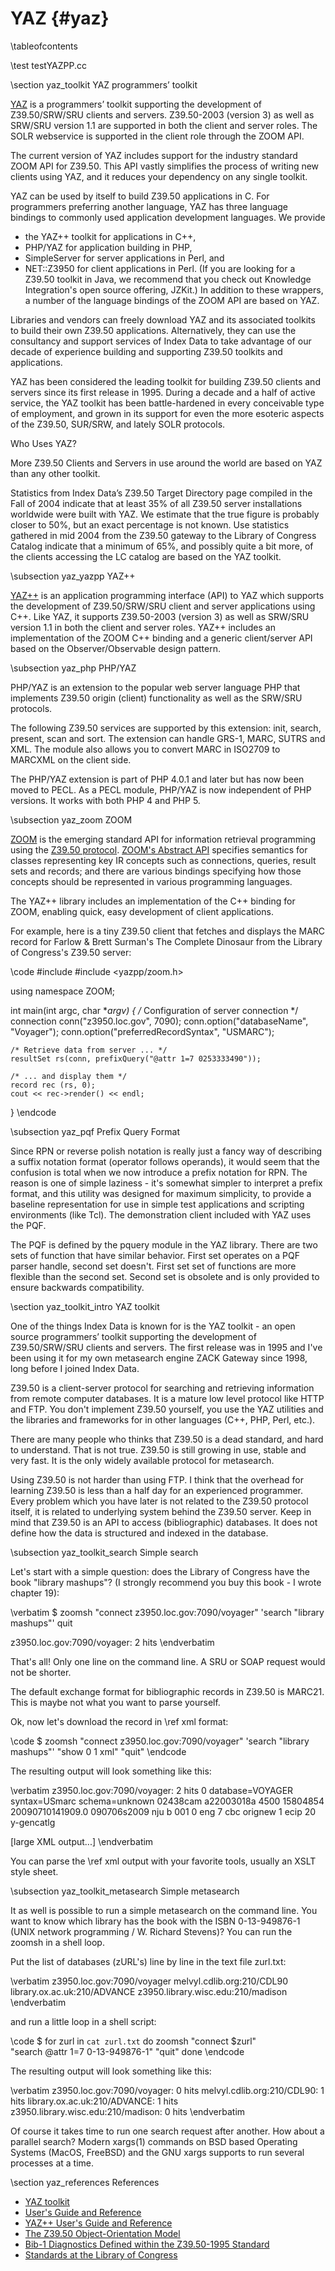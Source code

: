 YAZ    {#yaz}
===

\tableofcontents

\test testYAZPP.cc

\section yaz_toolkit YAZ programmers’ toolkit

[YAZ](http://www.indexdata.com/yaz) is a programmers’ toolkit supporting the
development of Z39.50/SRW/SRU clients and servers. Z39.50-2003 (version 3) as
well as SRW/SRU version 1.1 are supported in both the client and server roles.
The SOLR webservice is supported in the client role through the ZOOM API.

The current version of YAZ includes support for the industry standard ZOOM API
for Z39.50. This API vastly simplifies the process of writing new clients using
YAZ, and it reduces your dependency on any single toolkit.

YAZ can be used by itself to build Z39.50 applications in C. For programmers
preferring another language, YAZ has three language bindings to commonly used
application development languages. We provide
 - the YAZ++ toolkit for applications in C++,
 - PHP/YAZ for application building in PHP,
 - SimpleServer for server applications in Perl, and
 - NET::Z3950 for client applications in Perl.
(If you are looking for a Z39.50 toolkit in Java, we recommend that you check
out Knowledge Integration's open source offering, JZKit.) In addition to these
wrappers, a number of the language bindings of the ZOOM API are based on YAZ.

Libraries and vendors can freely download YAZ and its associated toolkits to
build their own Z39.50 applications. Alternatively, they can use the consultancy
and support services of Index Data to take advantage of our decade of experience
building and supporting Z39.50 toolkits and applications.

YAZ has been considered the leading toolkit for building Z39.50 clients and
servers since its first release in 1995. During a decade and a half of active
service, the YAZ toolkit has been battle-hardened in every conceivable type of
employment, and grown in its support for even the more esoteric aspects of the
Z39.50, SUR/SRW, and lately SOLR protocols.

Who Uses YAZ?

More Z39.50 Clients and Servers in use around the world are based on YAZ than
any other toolkit.

Statistics from Index Data’s Z39.50 Target Directory page compiled in the Fall
of 2004 indicate that at least 35% of all Z39.50 server installations worldwide
were built with YAZ. We estimate that the true figure is probably closer to 50%,
but an exact percentage is not known. Use statistics gathered in mid 2004 from
the Z39.50 gateway to the Library of Congress Catalog indicate that a minimum of
65%, and possibly quite a bit more, of the clients accessing the LC catalog are
based on the YAZ toolkit.

\subsection yaz_yazpp YAZ++

[YAZ++](http://www.indexdata.com/yazpp) is an application programming interface (API) to YAZ which supports the development of Z39.50/SRW/SRU client and server applications using C++. Like YAZ, it supports Z39.50-2003 (version 3) as well as SRW/SRU version 1.1 in both the client and server roles. YAZ++ includes an implementation of the ZOOM C++ binding and a generic client/server API based on the Observer/Observable design pattern.

\subsection yaz_php PHP/YAZ

PHP/YAZ is an extension to the popular web server language PHP that implements Z39.50 origin (client) functionality as well as the SRW/SRU protocols.

The following Z39.50 services are supported by this extension: init, search, present, scan and sort. The extension can handle GRS-1, MARC, SUTRS and XML. The module also allows you to convert MARC in ISO2709 to MARCXML on the client side.

The PHP/YAZ extension is part of PHP 4.0.1 and later but has now been moved to PECL. As a PECL module, PHP/YAZ is now independent of PHP versions. It works with both PHP 4 and PHP 5.

\subsection yaz_zoom ZOOM

[ZOOM](http://zoom.z3950.org) is the emerging standard API for information
retrieval programming using the [Z39.50 protocol](http://en.wikipedia.org/wiki/Z39.50).
[ZOOM's Abstract API](http://zoom.z3950.org/api/zoom-current.html) specifies
semantics for classes representing key IR concepts such as connections, queries,
result sets and records; and there are various bindings specifying how those
concepts should be represented in various programming languages.

The YAZ++ library includes an implementation of the C++ binding for ZOOM, enabling
quick, easy development of client applications.

For example, here is a tiny Z39.50 client that fetches and displays the MARC
record for Farlow & Brett Surman's The Complete Dinosaur from the Library of
Congress's Z39.50 server:

\code
#include <iostream>
#include <yazpp/zoom.h>

using namespace ZOOM;

int main(int argc, char **argv)
{
    /* Configuration of server connection */
    connection conn("z3950.loc.gov", 7090);
    conn.option("databaseName", "Voyager");
    conn.option("preferredRecordSyntax", "USMARC");

    /* Retrieve data from server ... */
    resultSet rs(conn, prefixQuery("@attr 1=7 0253333490"));

    /* ... and display them */
    record rec (rs, 0);
    cout << rec->render() << endl;
}
\endcode

\subsection yaz_pqf Prefix Query Format

Since RPN or reverse polish notation is really just a fancy way of describing a suffix notation format (operator follows operands), it would seem that the confusion is total when we now introduce a prefix notation for RPN. The reason is one of simple laziness - it's somewhat simpler to interpret a prefix format, and this utility was designed for maximum simplicity, to provide a baseline representation for use in simple test applications and scripting environments (like Tcl). The demonstration client included with YAZ uses the PQF.

The PQF is defined by the pquery module in the YAZ library. There are two sets of function that have similar behavior. First set operates on a PQF parser handle, second set doesn't. First set set of functions are more flexible than the second set. Second set is obsolete and is only provided to ensure backwards compatibility. 

\section yaz_toolkit_intro YAZ toolkit

One of the things Index Data is known for is the YAZ toolkit - an open source
programmers’ toolkit supporting the development of Z39.50/SRW/SRU clients and
servers. The first release was in 1995 and I've been using it for my own
metasearch engine ZACK Gateway since 1998, long before I joined Index Data.

Z39.50 is a client-server protocol for searching and retrieving information from
remote computer databases. It is a mature low level protocol like HTTP and FTP.
You don't implement Z39.50 yourself, you use the YAZ utilities and the libraries
and frameworks for in other languages (C++, PHP, Perl, etc.).

There are many people who thinks that Z39.50 is a dead standard, and hard to
understand. That is not true. Z39.50 is still growing in use, stable and very
fast. It is the only widely available protocol for metasearch.

Using Z39.50 is not harder than using FTP. I think that the overhead for learning Z39.50 is less than a half day for an experienced programmer. Every problem which you have later is not related to the Z39.50 protocol itself, it is related to underlying system behind the Z39.50 server. Keep in mind that Z39.50 is an API to access (bibliographic) databases. It does not define how the data is structured and indexed in the database.

\subsection yaz_toolkit_search Simple search

Let's start with a simple question: does the Library of Congress have the book "library mashups"? (I strongly recommend you buy this book - I wrote chapter 19):

\verbatim
$ zoomsh "connect z3950.loc.gov:7090/voyager" 'search "library mashups"' quit

z3950.loc.gov:7090/voyager: 2 hits
\endverbatim

That's all! Only one line on the command line. A SRU or SOAP request would not
be shorter. 

The default exchange format for bibliographic records in Z39.50 is MARC21. This
is maybe not what you want to parse yourself.

Ok, now let's download the record in \ref xml format:

\code
$ zoomsh "connect z3950.loc.gov:7090/voyager" 'search "library mashups"' "show 0 1 xml" "quit"
\endcode

The resulting output will look something like this:

\verbatim
z3950.loc.gov:7090/voyager: 2 hits
0 database=VOYAGER syntax=USmarc schema=unknown
<record xmlns="http://www.loc.gov/MARC21/slim">
 <leader>02438cam a22003018a 4500</leader>
 <controlfield tag="001">15804854</controlfield>
 <controlfield tag="005">20090710141909.0</controlfield>
 <controlfield tag="008">090706s2009 nju b 001 0 eng </controlfield>
 <datafield tag="906" ind1=" " ind2=" ">
 <subfield code="a">7</subfield>
 <subfield code="b">cbc</subfield>
 <subfield code="c">orignew</subfield>
 <subfield code="d">1</subfield>
 <subfield code="e">ecip</subfield>
 <subfield code="f">20</subfield>
 <subfield code="g">y-gencatlg</subfield>
 </datafield>

[large XML output...]
</record>
\endverbatim

You can parse the \ref xml output with your favorite tools, usually an XSLT style sheet.

\subsection yaz_toolkit_metasearch Simple metasearch

It as well is possible to run a simple metasearch on the command line. You want
to know which library has the book with the ISBN 0-13-949876-1 (UNIX network
programming / W. Richard Stevens)? You can run the zoomsh in a shell loop.

Put the list of databases (zURL's) line by line in the text file zurl.txt:

\verbatim
z3950.loc.gov:7090/voyager
melvyl.cdlib.org:210/CDL90
library.ox.ac.uk:210/ADVANCE
z3950.library.wisc.edu:210/madison
\endverbatim

and run a little loop in a shell script:

\code
$ for zurl in `cat zurl.txt`
do
 zoomsh "connect $zurl" \
 "search @attr 1=7 0-13-949876-1" "quit"
done
\endcode

The resulting output will look something like this:

\verbatim
z3950.loc.gov:7090/voyager: 0 hits
melvyl.cdlib.org:210/CDL90: 1 hits
library.ox.ac.uk:210/ADVANCE: 1 hits
z3950.library.wisc.edu:210/madison: 0 hits
\endverbatim

Of course it takes time to run one search request after another. How about a parallel search? Modern xargs(1) commands on BSD based Operating Systems (MacOS, FreeBSD) and the GNU xargs supports to run several processes at a time.

\section yaz_references References 

 - [YAZ toolkit](http://www.indexdata.com/yaz)
 - [User's Guide and Reference](http://www.indexdata.com/yaz/doc)
 - [YAZ++ User's Guide and Reference](http://www.indexdata.com/yazpp/doc/index.html)
 - [The Z39.50 Object-Orientation Model](http://zoom.z3950.org/api/zoom-current.html)
 - [Bib-1 Diagnostics Defined within the Z39.50-1995 Standard](http://www.loc.gov/z3950/agency/defns/bib1diag.html)
 - [Standards at the Library of Congress](http://www.loc.gov/standards)